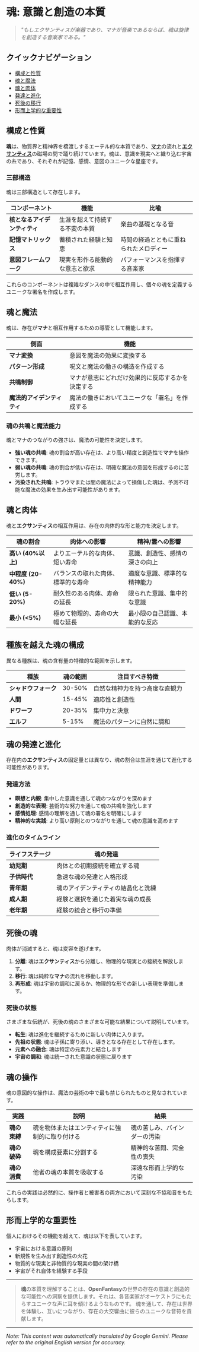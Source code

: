 # **魂**: 意識と創造の本質

> *"もしエクサンティスが楽器であり、マナが音楽であるならば、魂は旋律を創造する音楽家である。"*

## クイックナビゲーション

- [構成と性質](#composition-and-nature)
- [魂と魔法](#soul-and-magic)
- [魂と肉体](#soul-and-physical-form)
- [発達と進化](#soul-development-and-evolution)
- [死後の移行](#soul-after-death)
- [形而上学的な重要性](#metaphysical-significance)

## 構成と性質

**魂**は、物質界と精神界を橋渡しするエーテル的な本質であり、[**マナ**](/codex/Basic/Mana.md)の流れと[**エクサンティス**](/codex/Basic/Exanthis.md)の磁場の間で踊り続けています。魂は、意識を現実へと織り込む宇宙の糸であり、それぞれが記憶、感情、意図のユニークな星座です。

### 三部構造

魂は三部構造として存在します。

| コンポーネント | 機能 | 比喩 |
|-----------|----------|----------|
| **核となるアイデンティティ** | 生涯を超えて持続する不変の本質 | 楽曲の基礎となる音 |
| **記憶マトリックス** | 蓄積された経験と知恵 | 時間の経過とともに重ねられたメロディー |
| **意図フレームワーク** | 現実を形作る能動的な意志と欲求 | パフォーマンスを指揮する音楽家 |

これらのコンポーネントは複雑なダンスの中で相互作用し、個々の魂を定義するユニークな署名を作成します。

## 魂と魔法

魂は、存在が**マナ**と相互作用するための導管として機能します。

| 側面 | 機能 |
|--------|----------|
| **マナ変換** | 意図を魔法の効果に変換する |
| **パターン形成** | 呪文と魔法の働きの構造を作成する |
| **共鳴制御** | マナが意志にどれだけ効果的に反応するかを決定する |
| **魔法的アイデンティティ** | 魔法の働きにおいてユニークな「署名」を作成する |

### 魂の共鳴と魔法能力

魂とマナのつながりの強さは、魔法の可能性を決定します。

- **強い魂の共鳴**: 魂の割合が高い存在は、より高い精度と創造性で**マナ**を操作できます。
- **弱い魂の共鳴**: 魂の割合が低い存在は、明確な魔法の意図を形成するのに苦労します。
- **汚染された共鳴**: トラウマまたは闇の魔法によって損傷した魂は、予測不可能な魔法の効果を生み出す可能性があります。

## 魂と肉体

魂と**エクサンティス**の相互作用は、存在の肉体的な形と能力を決定します。

| 魂の割合 | 肉体への影響 | 精神/霊への影響 |
|-----------------|-----------------|-------------------------|
| **高い (40%以上)** | よりエーテル的な肉体、短い寿命 | 意識、創造性、感情の深さの向上 |
| **中程度 (20-40%)** | バランスの取れた肉体、標準的な寿命 | 適度な意識、標準的な精神能力 |
| **低い (5-20%)** | 耐久性のある肉体、寿命の延長 | 限られた意識、集中的な意識 |
| **最小 (<5%)** | 極めて物理的、寿命の大幅な延長 | 最小限の自己認識、本能的な反応 |

## 種族を越えた魂の構成

異なる種族は、魂の含有量の特徴的な範囲を示します。

| 種族 | 魂の範囲 | 注目すべき特徴 |
|---------|------------|-------------------------|
| **シャドウフォーク** | 30-50% | 自然な精神力を持つ高度な直観力 |
| **人間** | 15-45% | 適応性と創造性 |
| **ドワーフ** | 20-35% | 集中力と決意 |
| **エルフ** | 5-15% | 魔法のパターンに自然に調和 |

## 魂の発達と進化

存在内の**エクサンティス**の固定量とは異なり、魂の割合は生涯を通じて進化する可能性があります。

### 発達方法

- **瞑想と内観**: 集中した意識を通して魂のつながりを深めます
- **創造的な表現**: 芸術的な努力を通して魂の共鳴を強化します
- **感情処理**: 感情の理解を通して魂の署名を明確にします
- **精神的な実践**: より高い原則とのつながりを通して魂の意識を高めます

### 進化のタイムライン

| ライフステージ | 魂の発達 |
|------------|------------------|
| **幼児期** | 肉体との初期接続を確立する魂 |
| **子供時代** | 急速な魂の発達と人格形成 |
| **青年期** | 魂のアイデンティティの結晶化と洗練 |
| **成人期** | 経験と選択を通じた着実な魂の成長 |
| **老年期** | 経験の統合と移行の準備 |

## 死後の魂

肉体が消滅すると、魂は変容を遂げます。

1. **分離**: 魂は**エクサンティス**から分離し、物理的な現実との接続を解放します。
2. **移行**: 魂は純粋な**マナ**の流れを移動します。
3. **再形成**: 魂は宇宙の調和に戻るか、物理的な形での新しい表現を準備します。

### 死後の状態

さまざまな伝統が、死後の魂のさまざまな可能な結果について説明しています。

- **転生**: 魂は進化を継続するために新しい肉体に入ります。
- **先祖の状態**: 魂は子孫に寄り添い、導きとなる存在として存在します。
- **元素への融合**: 魂は特定の元素力と結合します
- **宇宙の調和**: 魂は統一された意識の状態に戻ります

## 魂の操作

魂の意図的な操作は、魔法の芸術の中で最も禁じられたものと見なされています。

| 実践 | 説明 | 結果 |
|----------|-------------|--------------|
| **魂の束縛** | 魂を物体またはエンティティに強制的に取り付ける | 魂の苦しみ、バインダーの汚染 |
| **魂の破砕** | 魂を構成要素に分割する | 精神的な苦悶、完全性の喪失 |
| **魂の消費** | 他者の魂の本質を吸収する | 深遠な形而上学的な汚染 |

これらの実践は必然的に、操作者と被害者の両方において深刻な不協和音をもたらします。

## 形而上学的な重要性

個人におけるその機能を超えて、魂は以下を表しています。

- 宇宙における意識の原則
- 新規性を生み出す創造性の火花
- 物質的な現実と非物質的な現実の間の架け橋
- 宇宙がそれ自体を経験する手段

---

> **魂**の本質を理解することは、**OpenFantasy**の世界の存在の意識と創造的な可能性への洞察を提供します。それは、各音楽家がオーケストラにもたらすユニークな声に耳を傾けるようなものです。 魂を通して、存在は世界を体験し、互いにつながり、存在の大交響曲に彼らのユニークな音符を貢献します。


---
_Note: This content was automatically translated by Google Gemini. Please refer to the original English version for accuracy._